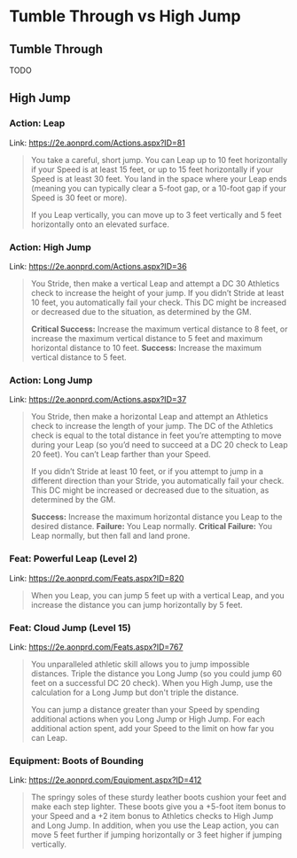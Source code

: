 # Tumble Through vs High Jump

## Tumble Through

TODO

## High Jump

### Action: Leap

Link: https://2e.aonprd.com/Actions.aspx?ID=81

> You take a careful, short jump. You can Leap up to 10 feet horizontally if your Speed is at least 15 feet, or up to 15 feet horizontally if your Speed is at least 30 feet. You land in the space where your Leap ends (meaning you can typically clear a 5-foot gap, or a 10-foot gap if your Speed is 30 feet or more).
>
> If you Leap vertically, you can move up to 3 feet vertically and 5 feet horizontally onto an elevated surface.

### Action: High Jump

Link: https://2e.aonprd.com/Actions.aspx?ID=36

> You Stride, then make a vertical Leap and attempt a DC 30 Athletics check to increase the height of your jump. If you didn’t Stride at least 10 feet, you automatically fail your check. This DC might be increased or decreased due to the situation, as determined by the GM.
>
> **Critical Success:** Increase the maximum vertical distance to 8 feet, or increase the maximum vertical distance to 5 feet and maximum horizontal distance to 10 feet.
> **Success:** Increase the maximum vertical distance to 5 feet.

### Action: Long Jump

Link: https://2e.aonprd.com/Actions.aspx?ID=37

> You Stride, then make a horizontal Leap and attempt an Athletics check to increase the length of your jump. The DC of the Athletics check is equal to the total distance in feet you’re attempting to move during your Leap (so you’d need to succeed at a DC 20 check to Leap 20 feet). You can’t Leap farther than your Speed.
>
> If you didn’t Stride at least 10 feet, or if you attempt to jump in a different direction than your Stride, you automatically fail your check. This DC might be increased or decreased due to the situation, as determined by the GM.
>
> **Success:** Increase the maximum horizontal distance you Leap to the desired distance.
> **Failure:** You Leap normally.
> **Critical Failure:** You Leap normally, but then fall and land prone.

### Feat: Powerful Leap (Level 2)

Link: https://2e.aonprd.com/Feats.aspx?ID=820

> When you Leap, you can jump 5 feet up with a vertical Leap, and you increase the distance you can jump horizontally by 5 feet.

### Feat: Cloud Jump (Level 15)

Link: https://2e.aonprd.com/Feats.aspx?ID=767

> You unparalleled athletic skill allows you to jump impossible distances. Triple the distance you Long Jump (so you could jump 60 feet on a successful DC 20 check). When you High Jump, use the calculation for a Long Jump but don't triple the distance.
>
> You can jump a distance greater than your Speed by spending additional actions when you Long Jump or High Jump. For each additional action spent, add your Speed to the limit on how far you can Leap.

### Equipment: Boots of Bounding

Link: https://2e.aonprd.com/Equipment.aspx?ID=412

> The springy soles of these sturdy leather boots cushion your feet and make each step lighter. These boots give you a +5-foot item bonus to your Speed and a +2 item bonus to Athletics checks to High Jump and Long Jump. In addition, when you use the Leap action, you can move 5 feet further if jumping horizontally or 3 feet higher if jumping vertically.
